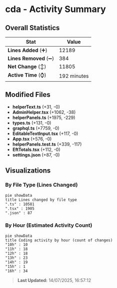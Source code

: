 # cda - Activity Summary 

## Overall Statistics

| Stat                   | Value                                                             |
| ---------------------- | ----------------------------------------------------------------- |
| **Lines Added** (➕)   | 12189                                          |
| **Lines Removed** (➖) | 384                                        |
| **Net Change** (↕)    | 11805                |
| **Active Time** (⌚)   | 192 minutes |


## Modified Files
- **helperText.ts** (+31, -0)
- **AdminHelper.tsx** (+1062, -38)
- **helperPanels.ts** (+1975, -229)
- **types.ts** (+131, -0)
- **graphql.ts** (+7759, -0)
- **EditableTextInput.tsx** (+117, -0)
- **App.tsx** (+576, -0)
- **helperPanels.test.ts** (+339, -117)
- **EftTotals.tsx** (+112, -0)
- **settings.json** (+87, -0)

## Visualizations

### By File Type (Lines Changed)

```mermaid
pie showData
title Lines changed by file type
".ts" : 10581
".tsx" : 1905
".json" : 87
```

### By Hour (Estimated Activity Count)

```mermaid
pie showData
title Coding activity by hour (count of changes)
"10h" : 10
"11h" : 18
"12h" : 18
"13h" : 23
"14h" : 19
"15h" : 1
"16h" : 34
```


> **Last Updated:** 14/07/2025, 16:57:12